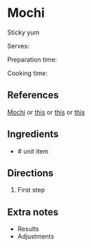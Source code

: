 # Mochi

Sticky yum

Serves:

Preparation time:

Cooking time:

## References

[Mochi](https://www.youtube.com/watch?v=8xK7s75suNI) or [this](https://icook.tw/recipes/155766) or [this](https://www.youtube.com/watch?v=XCoIyyj3ZTQ) or [this](https://www.facebook.com/ytower01/videos/474843740034351/)

## Ingredients

- \# unit item

## Directions

1. First step

## Extra notes

- Results
- Adjustments